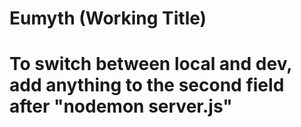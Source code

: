 # Eumyth (Working Title)
# To switch between local and dev, add anything to the second field after "nodemon server.js"